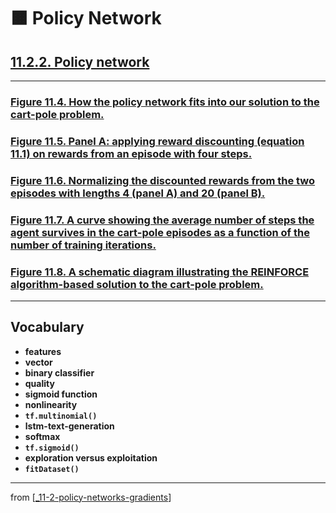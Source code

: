 # 🟧 Policy Network

## [**11.2.2.** Policy network](https://livebook.manning.com/book/deep-learning-with-javascript/chapter-11/42)

---

### [**Figure 11.4.** How the policy network fits into our solution to the cart-pole problem.](https://livebook.manning.com/book/deep-learning-with-javascript/chapter-11/ch11fig04)

### [**Figure 11.5.** Panel A: applying reward discounting (equation 11.1) on rewards from an episode with four steps.](https://livebook.manning.com/book/deep-learning-with-javascript/chapter-11/ch11fig05)

### [Figure 11.6. Normalizing the discounted rewards from the two episodes with lengths 4 (panel A) and 20 (panel B).](https://livebook.manning.com/book/deep-learning-with-javascript/chapter-11/ch11fig06)

### [**Figure 11.7.** A curve showing the average number of steps the agent survives in the cart-pole episodes as a function of the number of training iterations.](https://livebook.manning.com/book/deep-learning-with-javascript/chapter-11/ch11fig07)

### [**Figure 11.8.** A schematic diagram illustrating the REINFORCE algorithm-based solution to the cart-pole problem.](https://livebook.manning.com/book/deep-learning-with-javascript/chapter-11/ch11fig08)

---

## **Vocabulary**

- **features**
- **vector**
- **binary classifier**
- **quality**
- **sigmoid function**
- **nonlinearity**
- **`tf.multinomial()`**
- **lstm-text-generation**
- **softmax**
- **`tf.sigmoid()`**
- **exploration versus exploitation**
- **`fitDataset()`**

---

from [[_11-2-policy-networks-gradients]]

[//begin]: # "Autogenerated link references for markdown compatibility"
[_11-2-policy-networks-gradients]: _11-2-policy-networks-gradients.md "🟧 Policy Networks Gradients"
[//end]: # "Autogenerated link references"
